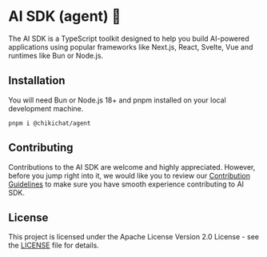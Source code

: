 # AI SDK (agent) 👋

The AI SDK is a TypeScript toolkit designed to help you build AI-powered applications
using popular frameworks like Next.js, React, Svelte, Vue and runtimes like Bun or Node.js.

## Installation

You will need Bun or Node.js 18+ and pnpm installed on your local development machine.

```shell
pnpm i @chikichat/agent
```

## Contributing

Contributions to the AI SDK are welcome and highly appreciated. However, before you jump right into it, we would like
you to review our [Contribution Guidelines](https://github.com/ChikiChat/ai/blob/main/CONTRIBUTING.md) to make sure you
have smooth experience contributing to AI
SDK.

## License

This project is licensed under the Apache License Version 2.0 License - see
the [LICENSE](https://github.com/ChikiChat/ai/blob/main/LICENSE) file for details.
